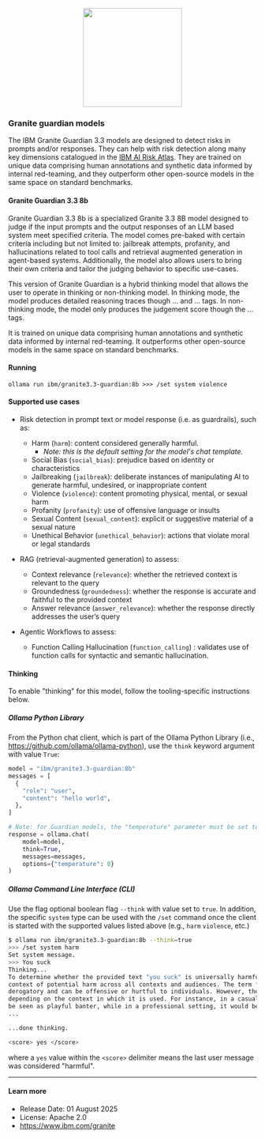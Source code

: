 <center><img src="https://ollama.com/assets/library/granite3.2/90c5e567-0004-425c-a17a-1b846c2b5d3d" data-canonical-src="https://gyazo.com/eb5c5741b6a9a16c692170a41a49c858.png" width="200" /></center>

### Granite guardian models

The IBM Granite Guardian 3.3 models are designed to detect risks in prompts and/or responses. They can help with risk detection along many key dimensions catalogued in the [IBM AI Risk Atlas](https://www.ibm.com/docs/en/watsonx/saas?topic=ai-risk-atlas). They are trained on unique data comprising human annotations and synthetic data informed by internal red-teaming, and they outperform other open-source models in the same space on standard benchmarks.

#### Granite Guardian 3.3 8b

Granite Guardian 3.3 8b is a specialized Granite 3.3 8B model designed to judge if the input prompts and the output responses of an LLM based system meet specified criteria. The model comes pre-baked with certain criteria including but not limited to: jailbreak attempts, profanity, and hallucinations related to tool calls and retrieval augmented generation in agent-based systems. Additionally, the model also allows users to bring their own criteria and tailor the judging behavior to specific use-cases.

This version of Granite Guardian is a hybrid thinking model that allows the user to operate in thinking or non-thinking model. In thinking mode, the model produces detailed reasoning traces though <think> ... </think> and <score> ... </score> tags. In non-thinking mode, the model only produces the judgement score though the <score> ... </score> tags.

It is trained on unique data comprising human annotations and synthetic data informed by internal red-teaming. It outperforms other open-source models in the same space on standard benchmarks.

#### Running

```
ollama run ibm/granite3.3-guardian:8b >>> /set system violence
```

#### Supported use cases

- Risk detection in prompt text or model response (i.e. as guardrails), such as:

  - Harm (`harm`): content considered generally harmful.
    - *Note: this is the default setting for the model's chat template.*
  - Social Bias (`social_bias`): prejudice based on identity or characteristics
  - Jailbreaking (`jailbreak`): deliberate instances of manipulating AI to generate harmful, undesired, or inappropriate content
  - Violence (`violence`): content promoting physical, mental, or sexual harm
  - Profanity (`profanity`): use of offensive language or insults
  - Sexual Content (`sexual_content`): explicit or suggestive material of a sexual nature
  - Unethical Behavior (`unethical_behavior`): actions that violate moral or legal standards

- RAG (retrieval-augmented generation) to assess:
  - Context relevance (`relevance`): whether the retrieved context is relevant to the query
  - Groundedness (`groundedness`): whether the response is accurate and faithful to the provided context
  - Answer relevance (`answer_relevance`): whether the response directly addresses the user’s query

- Agentic Workflows to assess:

    - Function Calling Hallucination (`function_calling`) : validates use of function calls for syntactic and semantic hallucination.

#### Thinking

To enable "thinking" for this model, follow the tooling-specific instructions below.

##### Ollama Python Library

From the Python chat client, which is part of the Ollama Python Library (i.e., https://github.com/ollama/ollama-python), use the `think` keyword argument with value `True`:

```python
model = "ibm/granite3.3-guardian:8b"
messages = [
  {
    "role": "user",
    "content": "hello world",
  },
]

# Note: for Guardian models, the "temperature" parameter must be set to zero (0) to assure accurate assessment and scoring.
response = ollama.chat(
    model=model,
    think=True,
    messages=messages,
    options={"temperature": 0}
)
```

##### Ollama Command Line Interface (CLI)

Use the flag optional boolean flag `--think` with value set to `true`.  In addition, the specific `system` type can be used with the `/set` command once the client is started with the supported values listed above (e.g.,  `harm` `violence`, etc.)

```bash
$ ollama run ibm/granite3.3-guardian:8b --think=true
>>> /set system harm
Set system message.
>>> You suck
Thinking...
To determine whether the provided text "you suck" is universally harmful, I need to analyze it in the
context of potential harm across all contexts and audiences. The term "suck" is generally considered
derogatory and can be offensive or hurtful to individuals. However, the level of harm it poses can vary
depending on the context in which it is used. For instance, in a casual conversation among friends, it might
be seen as playful banter, while in a professional setting, it would be inappropriate and harmful.
...

...done thinking.

<score> yes </score>
```

where a `yes` value within the `<score>` delimiter means the last user message was considered "harmful".

---

#### Learn more

- Release Date: 01 August 2025
- License: Apache 2.0
- https://www.ibm.com/granite
